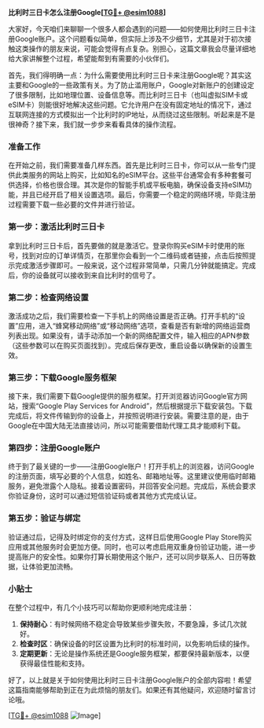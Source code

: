 **比利时三日卡怎么注册Google[[TG💪+ @esim1088](https://t.me/s/esim1088)]**

大家好，今天咱们来聊聊一个很多人都会遇到的问题——如何使用比利时三日卡注册Google账户。这个问题看似简单，但实际上涉及不少细节，尤其是对于初次接触这类操作的朋友来说，可能会觉得有点复杂。别担心，这篇文章我会尽量详细地给大家讲解整个过程，希望能帮到有需要的小伙伴们。

首先，我们得明确一点：为什么需要使用比利时三日卡来注册Google呢？其实这主要和Google的一些政策有关。为了防止滥用账户，Google对新账户的创建设定了很多限制，比如地理位置、设备信息等。而比利时三日卡（也叫虚拟SIM卡或eSIM卡）则能很好地解决这些问题。它允许用户在没有固定地址的情况下，通过互联网连接的方式模拟出一个比利时的IP地址，从而绕过这些限制。听起来是不是很神奇？接下来，我们就一步步来看看具体的操作流程。

### 准备工作

在开始之前，我们需要准备几样东西。首先是比利时三日卡，你可以从一些专门提供此类服务的网站上购买，比如知名的eSIM平台。这些平台通常会有多种套餐可供选择，价格也很合理。其次是你的智能手机或平板电脑，确保设备支持eSIM功能，并且已经开启了相关设置选项。最后，你需要一个稳定的网络环境，毕竟注册过程需要下载一些必要的文件并进行验证。

### 第一步：激活比利时三日卡

拿到比利时三日卡后，首先要做的就是激活它。登录你购买eSIM卡时使用的账号，找到对应的订单详情页，在那里你会看到一个二维码或者链接，点击后按照提示完成激活步骤即可。一般来说，这个过程非常简单，只需几分钟就能搞定。完成后，你的设备就可以接收到来自比利时的信号了。

### 第二步：检查网络设置

激活成功之后，我们需要检查一下手机上的网络设置是否正确。打开手机的“设置”应用，进入“蜂窝移动网络”或“移动网络”选项，查看是否有新增的网络运营商列表出现。如果没有，请手动添加一个新的网络配置文件，输入相应的APN参数（这些参数可以在购买页面找到）。完成后保存更改，重启设备以确保新的设置生效。

### 第三步：下载Google服务框架

接下来，我们需要下载Google提供的服务框架。打开浏览器访问Google官方网站，搜索“Google Play Services for Android”，然后根据提示下载安装包。下载完成后，将文件传输到你的设备上，并按照说明进行安装。需要注意的是，由于Google在中国大陆无法直接访问，所以可能需要借助代理工具才能顺利下载。

### 第四步：注册Google账户

终于到了最关键的一步——注册Google账户！打开手机上的浏览器，访问Google的注册页面，填写必要的个人信息，如姓名、邮箱地址等。这里建议使用临时邮箱服务，避免泄露个人隐私。接着设置密码，并回答安全问题。完成后，系统会要求你验证身份，这时可以通过短信验证码或者其他方式完成认证。

### 第五步：验证与绑定

验证通过后，记得及时绑定你的支付方式，这样日后使用Google Play Store购买应用或其他服务时会更加方便。同时，也可以考虑启用双重身份验证功能，进一步提高账户的安全性。如果你打算长期使用这个账户，还可以同步联系人、日历等数据，让体验更加流畅。

### 小贴士

在整个过程中，有几个小技巧可以帮助你更顺利地完成注册：

1. **保持耐心**：有时候网络不稳定会导致某些步骤失败，不要急躁，多试几次就好。
2. **检查时区**：确保设备的时区设置为比利时的标准时间，以免影响后续的操作。
3. **定期更新**：无论是操作系统还是Google服务框架，都要保持最新版本，以便获得最佳性能和支持。

好了，以上就是关于如何使用比利时三日卡注册Google账户的全部内容啦！希望这篇指南能够帮助到正在为此烦恼的朋友们。如果还有其他疑问，欢迎随时留言讨论哦。

[[TG💪+ @esim1088](https://t.me/s/esim1088) ![Image](https://i.postimg.cc/4NQfJmqS/Snipaste-2025-05-13-00-14-12.png)]